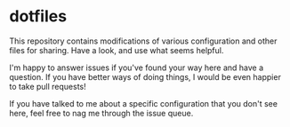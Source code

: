 dotfiles
========

This repository contains modifications of various configuration and other files for sharing. Have a look, and use what seems helpful.

I'm happy to answer issues if you've found your way here and have a question. If you have better ways of doing things, I would be even happier to take pull requests!

If you have talked to me about a specific configuration that you don't see here, feel free to nag me through the issue queue.
